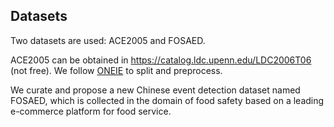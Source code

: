 ## Datasets

Two datasets are used: ACE2005 and FOSAED.

ACE2005 can be obtained in https://catalog.ldc.upenn.edu/LDC2006T06 (not free). We follow [ONEIE](http://blender.cs.illinois.edu/software/oneie/) to split and preprocess.

We curate and propose a new Chinese event detection dataset named FOSAED, which is collected in the domain of food safety based on a leading e-commerce platform for food service.
